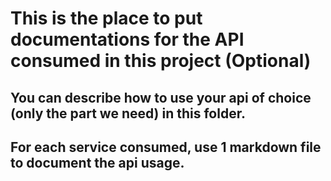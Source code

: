 # This is the place to put documentations for the API consumed in this project (Optional)

## You can describe how to use your api of choice (only the part we need) in this folder.

## For each service consumed, use 1 markdown file to document the api usage.
